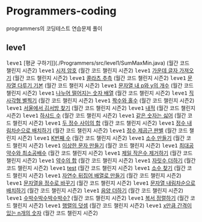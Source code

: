 # Programmers-coding
programmers의 코딩테스트 연습문제 풀이<br>

## leve1
<kbd>leve1</kbd> [평균 구하기]](./Programmers/src/level1/SumMaxMin.java) (월간 코드 챌린지 시즌2)
<kbd>leve1</kbd> [시저 암호](./Programmers/src/level1/Caeser.java) (월간 코드 챌린지 시즌2)
<kbd>leve1</kbd> [가운데 글자 가져오기](./Programmers/src/level1/CenterString.java) (월간 코드 챌린지 시즌2)
<kbd>leve1</kbd> [콜라츠 추측](./Programmers/src/level1/SumMaxMin.java) (월간 코드 챌린지 시즌2)
<kbd>leve1</kbd> [문자열 다루기 기본](./Programmers/src/level1/SumMaxMin.java) (월간 코드 챌린지 시즌2)
<kbd>leve1</kbd> [문자열 내 p와 y의 개수](./Programmers/src/level1/SumMaxMin.java) (월간 코드 챌린지 시즌2)
<kbd>leve1</kbd> [나누어 떨어지는 숫자 배열](./Programmers/src/level1/SumMaxMin.java) (월간 코드 챌린지 시즌2)
<kbd>leve1</kbd> [직사각형 별찍기](./Programmers/src/level1/SumMaxMin.java) (월간 코드 챌린지 시즌2)
<kbd>leve1</kbd> [짝수와 홀수](./Programmers/src/level1/SumMaxMin.java) (월간 코드 챌린지 시즌2)
<kbd>leve1</kbd> [서울에서 김서방 찾기](./Programmers/src/level1/SumMaxMin.java) (월간 코드 챌린지 시즌2)
<kbd>leve1</kbd> [내적](./Programmers/src/level1/SumMaxMin.java) (월간 코드 챌린지 시즌2)
<kbd>leve1</kbd> [하샤드 수](./Programmers/src/level1/SumMaxMin.java) (월간 코드 챌린지 시즌2)
<kbd>leve1</kbd> [같은 숫자는 싫어](./Programmers/src/level1/SumMaxMin.java) (월간 코드 챌린지 시즌2)
<kbd>leve1</kbd> [두 정수 사이의 합](./Programmers/src/level1/SumMaxMin.java) (월간 코드 챌린지 시즌2)
<kbd>leve1</kbd> [정수 내림차순으로 배치하기](./Programmers/src/level1/SumMaxMin.java) (월간 코드 챌린지 시즌2)
<kbd>leve1</kbd> [정수 제곱근 판별](./Programmers/src/level1/SumMaxMin.java) (월간 코드 챌린지 시즌2)
<kbd>leve1</kbd> [K번째 수](./Programmers/src/level1/SumMaxMin.java) (월간 코드 챌린지 시즌2)
<kbd>leve1</kbd> [소수 만들기](./Programmers/src/level1/SumMaxMin.java) (월간 코드 챌린지 시즌2)
<kbd>leve1</kbd> [이상한 문자 만들기](./Programmers/src/level1/SumMaxMin.java) (월간 코드 챌린지 시즌2)
<kbd>leve1</kbd> [최대공약수와 최소공배수](./Programmers/src/level1/SumMaxMin.java) (월간 코드 챌린지 시즌2)
<kbd>leve1</kbd> [제일 작은수 제거하기](./Programmers/src/level1/SumMaxMin.java) (월간 코드 챌린지 시즌2)
<kbd>leve1</kbd> [약수의 합](./Programmers/src/level1/SumMaxMin.java) (월간 코드 챌린지 시즌2)
<kbd>leve1</kbd> [자릿수 더하기](./Programmers/src/level1/SumMaxMin.java) (월간 코드 챌린지 시즌2)
<kbd>leve1</kbd> [test](./Programmers/src/level1/SumMaxMin.java) (월간 코드 챌린지 시즌2)
<kbd>leve1</kbd> [소수 찾기](./Programmers/src/level1/SumMaxMin.java) (월간 코드 챌린지 시즌2)
<kbd>leve1</kbd> [자연수 뒤집어 배열로 만들기](./Programmers/src/level1/SumMaxMin.java) (월간 코드 챌린지 시즌2)
<kbd>leve1</kbd> [문자열을 정수로 바꾸기](./Programmers/src/level1/SumMaxMin.java) (월간 코드 챌린지 시즌2)
<kbd>leve1</kbd> [문자열 내림차순으로 배치하기](./Programmers/src/level1/SumMaxMin.java) (월간 코드 챌린지 시즌2)
<kbd>leve1</kbd> [음양 더하기](./Programmers/src/level1/SumMaxMin.java) (월간 코드 챌린지 시즌2)
<kbd>leve1</kbd> [수박수박수박수박수?](./Programmers/src/level1/SumMaxMin.java) (월간 코드 챌린지 시즌2)
<kbd>leve1</kbd> [복서 정렬하기](./Programmers/src/level1/SumMaxMin.java) (월간 코드 챌린지 시즌2)
<kbd>leve1</kbd> [행렬의 덧셈](./Programmers/src/level1/SumMaxMin.java) (월간 코드 챌린지 시즌2)
<kbd>leve1</kbd> [x만큼 간격이 있는 n개의 숫자](./Programmers/src/level1/SumMaxMin.java) (월간 코드 챌린지 시즌2)



